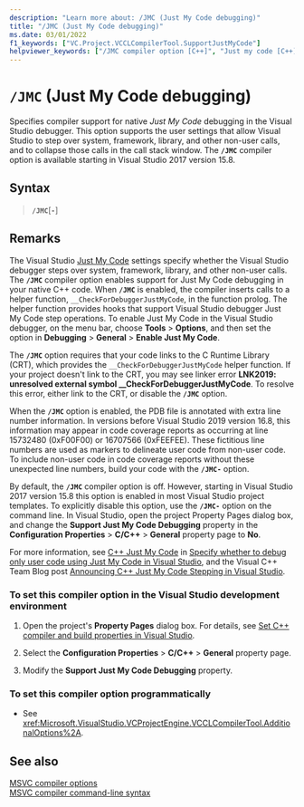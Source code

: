 ```yaml
---
description: "Learn more about: /JMC (Just My Code debugging)"
title: "/JMC (Just My Code debugging)"
ms.date: 03/01/2022
f1_keywords: ["VC.Project.VCCLCompilerTool.SupportJustMyCode"]
helpviewer_keywords: ["/JMC compiler option [C++]", "Just my code [C++]", "-JMC compiler option [C++]", "User code, debugging", "JMC compiler option [C++]"]
---
```

# `/JMC` (Just My Code debugging)

Specifies compiler support for native *Just My Code* debugging in the Visual Studio debugger. This option supports the user settings that allow Visual Studio to step over system, framework, library, and other non-user calls, and to collapse those calls in the call stack window. The **`/JMC`** compiler option is available starting in Visual Studio 2017 version 15.8.

## Syntax

> **`/JMC`**\[**`-`**]

## Remarks

The Visual Studio [Just My Code](/visualstudio/debugger/just-my-code#BKMK_C___Just_My_Code) settings specify whether the Visual Studio debugger steps over system, framework, library, and other non-user calls. The **`/JMC`** compiler option enables support for Just My Code debugging in your native C++ code. When **`/JMC`** is enabled, the compiler inserts calls to a helper function, `__CheckForDebuggerJustMyCode`, in the function prolog. The helper function provides hooks that support Visual Studio debugger Just My Code step operations. To enable Just My Code in the Visual Studio debugger, on the menu bar, choose **Tools** > **Options**, and then set the option in **Debugging** > **General** > **Enable Just My Code**.

The **`/JMC`** option requires that your code links to the C Runtime Library (CRT), which provides the `__CheckForDebuggerJustMyCode` helper function. If your project doesn't link to the CRT, you may see linker error **LNK2019: unresolved external symbol __CheckForDebuggerJustMyCode**. To resolve this error, either link to the CRT, or disable the **`/JMC`** option.

When the **`/JMC`** option is enabled, the PDB file is annotated with extra line number information. In versions before Visual Studio 2019 version 16.8, this information may appear in code coverage reports as occurring at line 15732480 (0xF00F00) or 16707566 (0xFEEFEE). These fictitious line numbers are used as markers to delineate user code from non-user code. To include non-user code in code coverage reports without these unexpected line numbers, build your code with the **`/JMC-`** option.

By default, the **`/JMC`** compiler option is off. However, starting in Visual Studio 2017 version 15.8 this option is enabled in most Visual Studio project templates. To explicitly disable this option, use the **`/JMC-`** option on the command line. In Visual Studio, open the project Property Pages dialog box, and change the **Support Just My Code Debugging** property in the **Configuration Properties** > **C/C++** > **General** property page to **No**.

For more information, see [C++ Just My Code](/visualstudio/debugger/just-my-code#BKMK_C___Just_My_Code) in [Specify whether to debug only user code using Just My Code in Visual Studio](/visualstudio/debugger/just-my-code), and the Visual C++ Team Blog post [Announcing C++ Just My Code Stepping in Visual Studio](https://devblogs.microsoft.com/cppblog/announcing-jmc-stepping-in-visual-studio/).

### To set this compiler option in the Visual Studio development environment

1. Open the project's **Property Pages** dialog box. For details, see [Set C++ compiler and build properties in Visual Studio](../working-with-project-properties.md).

1. Select the **Configuration Properties** > **C/C++** > **General** property page.

1. Modify the **Support Just My Code Debugging** property.

### To set this compiler option programmatically

- See <xref:Microsoft.VisualStudio.VCProjectEngine.VCCLCompilerTool.AdditionalOptions%2A>.

## See also

[MSVC compiler options](compiler-options.md)\
[MSVC compiler command-line syntax](compiler-command-line-syntax.md)
